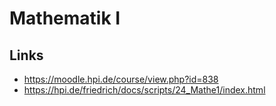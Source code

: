 #  Mathematik I
## Links

- https://moodle.hpi.de/course/view.php?id=838
- https://hpi.de/friedrich/docs/scripts/24_Mathe1/index.html
